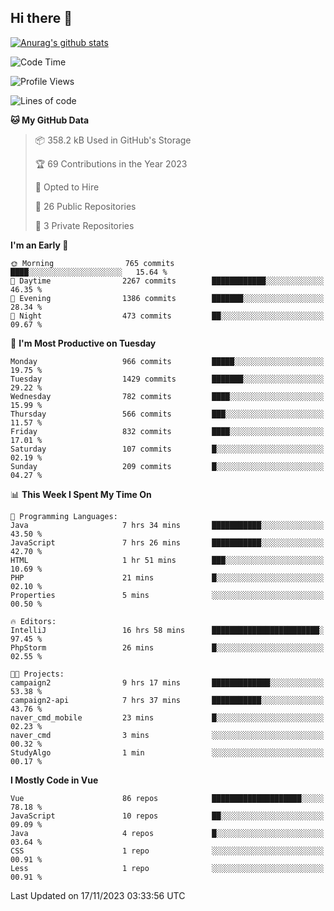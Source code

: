## Hi there 👋

[![Anurag's github stats](https://github-readme-stats.vercel.app/api?username=Songwonseok)](https://github.com/anuraghazra/github-readme-stats)



<!--START_SECTION:waka-->
![Code Time](http://img.shields.io/badge/Code%20Time-2%2C554%20hrs%2022%20mins-blue)

![Profile Views](http://img.shields.io/badge/Profile%20Views-0-blue)

![Lines of code](https://img.shields.io/badge/From%20Hello%20World%20I%27ve%20Written-34.8%20million%20lines%20of%20code-blue)

**🐱 My GitHub Data** 

> 📦 358.2 kB Used in GitHub's Storage 
 > 
> 🏆 69 Contributions in the Year 2023
 > 
> 💼 Opted to Hire
 > 
> 📜 26 Public Repositories 
 > 
> 🔑 3 Private Repositories 
 > 
**I'm an Early 🐤** 

```text
🌞 Morning                765 commits         ████░░░░░░░░░░░░░░░░░░░░░   15.64 % 
🌆 Daytime                2267 commits        ████████████░░░░░░░░░░░░░   46.35 % 
🌃 Evening                1386 commits        ███████░░░░░░░░░░░░░░░░░░   28.34 % 
🌙 Night                  473 commits         ██░░░░░░░░░░░░░░░░░░░░░░░   09.67 % 
```
📅 **I'm Most Productive on Tuesday** 

```text
Monday                   966 commits         █████░░░░░░░░░░░░░░░░░░░░   19.75 % 
Tuesday                  1429 commits        ███████░░░░░░░░░░░░░░░░░░   29.22 % 
Wednesday                782 commits         ████░░░░░░░░░░░░░░░░░░░░░   15.99 % 
Thursday                 566 commits         ███░░░░░░░░░░░░░░░░░░░░░░   11.57 % 
Friday                   832 commits         ████░░░░░░░░░░░░░░░░░░░░░   17.01 % 
Saturday                 107 commits         █░░░░░░░░░░░░░░░░░░░░░░░░   02.19 % 
Sunday                   209 commits         █░░░░░░░░░░░░░░░░░░░░░░░░   04.27 % 
```


📊 **This Week I Spent My Time On** 

```text
💬 Programming Languages: 
Java                     7 hrs 34 mins       ███████████░░░░░░░░░░░░░░   43.50 % 
JavaScript               7 hrs 26 mins       ███████████░░░░░░░░░░░░░░   42.70 % 
HTML                     1 hr 51 mins        ███░░░░░░░░░░░░░░░░░░░░░░   10.69 % 
PHP                      21 mins             █░░░░░░░░░░░░░░░░░░░░░░░░   02.10 % 
Properties               5 mins              ░░░░░░░░░░░░░░░░░░░░░░░░░   00.50 % 

🔥 Editors: 
IntelliJ                 16 hrs 58 mins      ████████████████████████░   97.45 % 
PhpStorm                 26 mins             █░░░░░░░░░░░░░░░░░░░░░░░░   02.55 % 

🐱‍💻 Projects: 
campaign2                9 hrs 17 mins       █████████████░░░░░░░░░░░░   53.38 % 
campaign2-api            7 hrs 37 mins       ███████████░░░░░░░░░░░░░░   43.76 % 
naver_cmd_mobile         23 mins             █░░░░░░░░░░░░░░░░░░░░░░░░   02.23 % 
naver_cmd                3 mins              ░░░░░░░░░░░░░░░░░░░░░░░░░   00.32 % 
StudyAlgo                1 min               ░░░░░░░░░░░░░░░░░░░░░░░░░   00.17 % 
```

**I Mostly Code in Vue** 

```text
Vue                      86 repos            ████████████████████░░░░░   78.18 % 
JavaScript               10 repos            ██░░░░░░░░░░░░░░░░░░░░░░░   09.09 % 
Java                     4 repos             █░░░░░░░░░░░░░░░░░░░░░░░░   03.64 % 
CSS                      1 repo              ░░░░░░░░░░░░░░░░░░░░░░░░░   00.91 % 
Less                     1 repo              ░░░░░░░░░░░░░░░░░░░░░░░░░   00.91 % 
```




 Last Updated on 17/11/2023 03:33:56 UTC
<!--END_SECTION:waka-->
